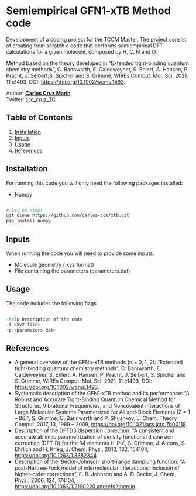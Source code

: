 # Semiempirical GFN1-xTB Method code

Development of a coding project for the TCCM Master. The project consist of creating from scratch a code that performs semiempirical DFT calculations for a given molecule, composed by H, C, N and O. 

Method based on the theory developed in “Extended tight-binding quantum chemistry methods”, C. Bannwarth, E. Caldeweyher, S. Ehlert, A. Hansen, P. Pracht, J. Seibert,S. Spicher and S. Grimme, WIREs Comput. Mol. Sci. 2021, 11 e1493, DOI: https://doi.org/10.1002/wcms.1493.


Author: **[Carlos Cruz Marin](mailto:carloscruzmarin.bdn@gmail.com)**  
Twitter: [@c_cruz_TC](https://twitter.com/c_cruz_TC)


## Table of Contents

1. [Installation](#installation)
2. [Inputs](#inputs)
3. [Usage](#usage)
4. [References](#references)

## Installation

For running this code you will only need the following packages installed:
- Numpy


```bash

# Set up steps
git clone https://github.com/carlos-ccm/xtb.git
pip install numpy

```


## Inputs

When running the code you will need to provide some inputs.
- Molecule geometry (.xyz format)
- File containing the parameters (parameters.dat)

## Usage

The code includes the following flags
```python

-help Description of the code
-i <xyz file>
-p <parameters.dat>
```

## References

-  A general overview of the GFNn-xTB methods (n = 0, 1, 2): “Extended tight-binding quantum
chemistry methods”, C. Bannwarth, E. Caldeweyher, S. Ehlert, A. Hansen, P. Pracht, J. Seibert,
S. Spicher and S. Grimme, WIREs Comput. Mol. Sci. 2021, 11 e1493, DOI: https://doi.org/10.1002/wcms.1493.
-  Systematic description of the GFN1-xTB method and its performance: “A Robust and Accurate Tight-Binding Quantum
Chemical Method for Structures, Vibrational Frequencies, and Noncovalent Interactions of Large
Molecular Systems Parametrized for All spd-Block Elements (Z = 1 – 86)”, S. Grimme, C.
Bannwarth and P. Shushkov, J. Chem. Theory Comput. 2017, 13, 1989 – 2009, https://doi.org/10.1021/acs.jctc.7b00118.
-  Description of the DFTD3 dispersion correction: “A consistent and accurate ab initio parametrization of density functional dispersion correction (DFT-D) for the 94 elements H-Pu”, S. Grimme,
J. Antony, S. Ehrlich and H. Krieg, J. Chem. Phys., 2010, 132, 154104, https://doi.org/10.1063/1.3382344.
-  Description of the ‘Becke-Johnson’ short-range dampiung function: “A post-Hartree-Fock model
of intermolecular interactions: Inclusion of higher-order corrections”, E. R. Johnson and A. D.
Becke, J. Chem. Phys., 2006, 124, 174104, https://doi.org/10.1063/1.2190220,andrefs.\therein..



